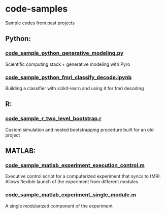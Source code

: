 # code-samples
Sample codes from past projects

## Python:

### [code_sample_python_generative_modeling.py](code_sample_python_generative_modeling.py)

Scientific computing stack + generative modeling with Pyro

### [code_sample_python_fmri_classify_decode.ipynb](code_sample_python_fmri_classify_decode.ipynb)

Building a classifier with scikit-learn and using it for fmri decoding

## R:

### [code_sample_r_two_level_bootstrap.r](code_sample_r_two_level_bootstrap.r)

Custom simulation and nested bootstrapping procedure built for an old project

## MATLAB:

### [code_sample_matlab_experiment_execution_control.m](code_sample_matlab_experiment_execution_control.m)

Executive control script for a computerized experiment that syncs to fMRI. Allows flexible launch of the experiment from different modules

### [code_sample_matlab_experiment_single_module.m](code_sample_matlab_experiment_single_module.m)

A single modularized component of the experiment

